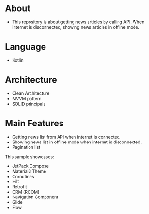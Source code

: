 # About

- This repository is about getting news articles by calling API. When internet is disconnected, showing news articles in offline mode.

<!-- ## Screenshots -->
<!-- 
<table><tr>
<td> <img src="screenshots/Screenshot_details.jpg" width="200" height="auto"/> </td>
<td> <img src="screenshots/Screenshot_details_2.jpg"  width="200" height="auto"/>
 </td>
</tr></table> -->

# Language

- Kotlin

# Architecture

- Clean Architecture
- MVVM pattern
- SOLID principals

# Main Features

- Getting news list from API when internet is connected.
- Showing news list in offline mode when internet is disconnected. 
- Pagination list

This sample showcases:

* JetPack Compose
* Material3 Theme
* Coroutines
* Hilt
* Retrofit
* ORM (ROOM)
* Navigation Component
* Glide
* Flow



